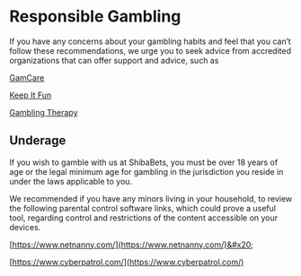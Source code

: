 # Responsible Gambling

If you have any concerns about your gambling habits and feel that you can’t follow these recommendations, we urge you to seek advice from accredited organizations that can offer support and advice, such as

[GamCare](http://www.gamcare.org.uk/)

[Keep It Fun ](https://keepitfun.rank.com/)

[Gambling Therapy](https://www.gamblingtherapy.org/)

## Underage

If you wish to gamble with us at ShibaBets, you must be over 18 years of age or the legal minimum age for gambling in the jurisdiction you reside in under the laws applicable to you.

We recommended if you have any minors living in your household, to review the following parental control software links, which could prove a useful tool, regarding control and restrictions of the content accessible on your devices.

[https://www.netnanny.com/](https://www.netnanny.com/)&#x20;

[https://www.cyberpatrol.com/](https://www.cyberpatrol.com/)
